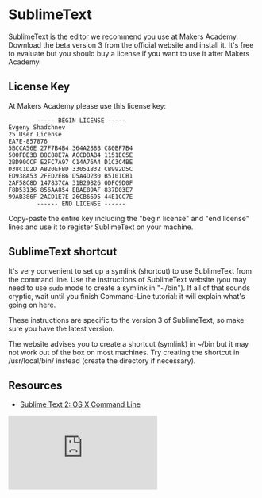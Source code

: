 # SublimeText

SublimeText is the editor we recommend you use at Makers Academy. Download the beta version 3 from the official website and install it. It's free to evaluate but you should buy a license if you want to use it after Makers Academy. 

## License Key

At Makers Academy please use this license key:

````		
		----- BEGIN LICENSE -----
Evgeny Shadchnev
25 User License
EA7E-857876
5BCCA56E 27F7B4B4 364A288B C80BF7B4
500FDE3B B8C88E7A ACCDBAB4 1151EC5E
2BD90CCF E2FC7A97 C14A76A4 D1C3C4BE
D38C1D2D AB20EFBD 33051832 CB992D5C
ED938A53 2FED2EB6 D5A4D230 B5101CB1
2AF58C8D 147837CA 31B29826 0DFC9D0F
F8D53136 856AA854 EBAE89AF 837D03E7
99AB386F 2ACD1E7E 26CB6695 44E1CC7E
		------ END LICENSE ------
````

Copy-paste the entire key including the "begin license" and "end license" lines and use it to register SublimeText on your machine.

## SublimeText shortcut

It's very convenient to set up a symlink (shortcut) to use SublimeText from the command line. Use the instructions of SublimeText website (you may need to use `sudo` mode to create a symlink in "~/bin"). If all of that sounds cryptic, wait until you finish Command-Line tutorial: it will explain what's going on here.

These instructions are specific to the version 3 of SublimeText, so make sure you have the latest version.

The website advises you to create a shortcut (symlink) in ~/bin but it may not work out of the box on most machines. Try creating the shortcut in /usr/local/bin/ instead (create the directory if necessary).

## Resources

- [Sublime Text 2: OS X Command Line](https://www.sublimetext.com/docs/2/osx_command_line.html)

![Tracking pixel](https://githubanalytics.herokuapp.com/course/pills/sublime_text.md)
